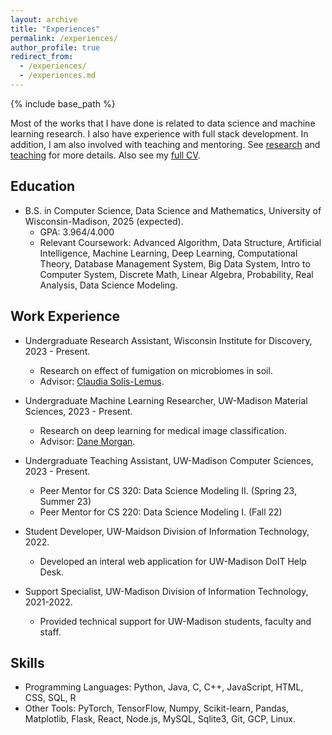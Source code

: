 ```yaml
---
layout: archive
title: "Experiences"
permalink: /experiences/
author_profile: true
redirect_from: 
  - /experiences/
  - /experiences.md
---
```


{% include base_path %}

Most of the works that I have done is related to data science and machine learning research. I also have experience with full stack development. In addition, I am also involved with teaching and mentoring. See [research](https://tianyi0216.github.io/research/) and [teaching](https://tianyi0216.github.io/teaching/) for more details. Also see my [full CV](https://tianyi0216.github.io/cv/).

## Education

* B.S. in Computer Science, Data Science and Mathematics, University of Wisconsin-Madison, 2025 (expected).
  * GPA: 3.964/4.000
  * Relevant Coursework: Advanced Algorithm, Data Structure, Artificial Intelligence, Machine Learning, Deep Learning, Computational Theory, Database Management System, Big Data System, Intro to Computer System, Discrete Math, Linear Algebra, Probability, Real Analysis, Data Science Modeling.

## Work Experience

* Undergraduate Research Assistant, Wisconsin Institute for Discovery, 2023 - Present.
  * Research on effect of fumigation on microbiomes in soil.
  * Advisor: [Claudia Solís-Lemus](https://crsl4.github.io/pages/about.html).

* Undergraduate Machine Learning Researcher, UW-Madison Material Sciences, 2023 - Present.
  * Research on deep learning for medical image classification.
  * Advisor: [Dane Morgan](https://directory.engr.wisc.edu/mse/Faculty/Morgan_Dane/).

* Undergraduate Teaching Assistant, UW-Madison Computer Sciences, 2023 - Present.
  * Peer Mentor for CS 320: Data Science Modeling II. (Spring 23, Summer 23)
  * Peer Mentor for CS 220: Data Science Modeling I. (Fall 22)

* Student Developer, UW-Maidson Division of Information Technology, 2022.
  * Developed an interal web application for UW-Madison DoIT Help Desk.

* Support Specialist, UW-Madison Division of Information Technology, 2021-2022.
  * Provided technical support for UW-Madison students, faculty and staff.

## Skills

* Programming Languages: Python, Java, C, C++, JavaScript, HTML, CSS, SQL, R
* Other Tools: PyTorch, TensorFlow, Numpy, Scikit-learn, Pandas, Matplotlib, Flask, React, Node.js, MySQL, Sqlite3, Git, GCP, Linux.

